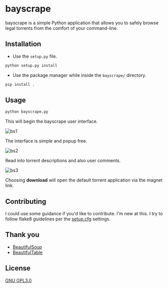 # bayscrape
bayscrape is a simple Python application that allows you to safely browse legal torrents from the comfort of your command-line.

## Installation
* Use the `setup.py` file.

```bash
python setup.py install
```

* Use the package manager while inside the  `bayscrape/` directory.

```bash
pip install .
```

## Usage

```bash
python bayscrape.py
```

This will begin the bayscrape user interface.

![bs1](https://i.imgur.com/uhIptOT.png)

The interface is simple and popup free.

![bs2](https://i.imgur.com/XqAiVsT.png)

Read into torrent descriptions and also user comments.

![bs3](https://i.imgur.com/Ex70SVu.png)

Choosing **download** will open the default torrent application via the magnet link.

## Contributing

I could use some guidance if you'd like to contribute. I'm new at this. I try to follow flake8 guidelines per the [setup.cfg](https://github.com/mattshu/bayscrape/blob/main/setup.cfg) settings.

## Thank you

* [BeautifulSoup](https://pypi.org/project/beautifulsoup4/)
* [BeautifulTable](https://github.com/pri22296/beautifultable)

## License
[GNU GPL3.0](https://choosealicense.com/licenses/gpl-3.0/)
